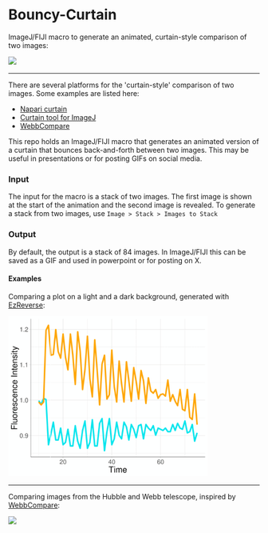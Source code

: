 # Bouncy-Curtain
ImageJ/FIJI macro to generate an animated, curtain-style comparison of two images:

<img src="https://github.com/JoachimGoedhart/Bouncy-Curtain/blob/main/Cheek_Segmented_Curtain.gif" width="400"/>



---------------

There are several platforms for the 'curtain-style' comparison of two images. Some examples are listed here:

* [Napari curtain](https://github.com/haesleinhuepf/napari-curtain)
* [Curtain tool for ImageJ](https://gist.github.com/mutterer/0c2a8692a3bedf7775fa79e28ce93598)
* [WebbCompare](https://www.webbcompare.com/)

This repo holds an ImageJ/FIJI macro that generates an animated version of a curtain that bounces back-and-forth between two images. This may be useful in presentations or for posting GIFs on social media.

### Input
The input for the macro is a stack of two images. The first image is shown at the start of the animation and the second image is revealed.
To generate a stack from two images, use `Image > Stack > Images to Stack`

### Output

By default, the output is a stack of 84 images. In ImageJ/FIJI this can be saved as a GIF and used in powerpoint or for posting on X.

#### Examples

Comparing a plot on a light and a dark background, generated with [EzReverse](https://github.com/Morwey/ezreverse):

<img src="https://github.com/JoachimGoedhart/Bouncy-Curtain/blob/main/Plot_EzReverse_Curtain.gif" width="400"/>

-------------

Comparing images from the Hubble and Webb telescope, inspired by [WebbCompare](https://www.webbcompare.com/):

<img src="https://github.com/JoachimGoedhart/Bouncy-Curtain/blob/main/Tarantula_Curtain.gif" width="400"/>




